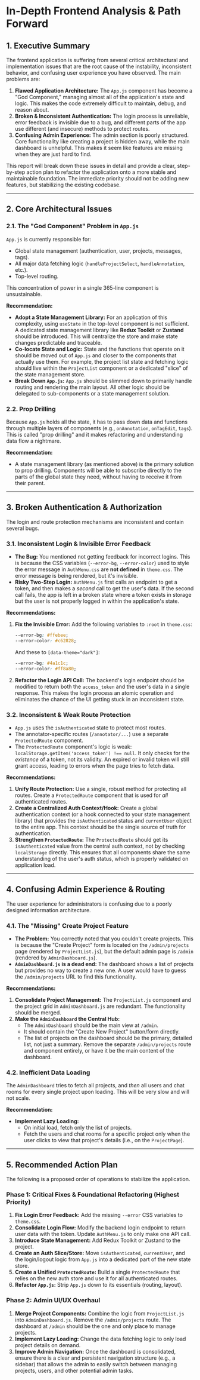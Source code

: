 # In-Depth Frontend Analysis & Path Forward

## 1. Executive Summary

The frontend application is suffering from several critical architectural and implementation issues that are the root cause of the instability, inconsistent behavior, and confusing user experience you have observed. The main problems are:

1.  **Flawed Application Architecture:** The `App.js` component has become a "God Component," managing almost all of the application's state and logic. This makes the code extremely difficult to maintain, debug, and reason about.
2.  **Broken & Inconsistent Authentication:** The login process is unreliable, error feedback is invisible due to a bug, and different parts of the app use different (and insecure) methods to protect routes.
3.  **Confusing Admin Experience:** The admin section is poorly structured. Core functionality like creating a project is hidden away, while the main dashboard is unhelpful. This makes it seem like features are missing when they are just hard to find.

This report will break down these issues in detail and provide a clear, step-by-step action plan to refactor the application onto a more stable and maintainable foundation. The immediate priority should not be adding new features, but stabilizing the existing codebase.

---

## 2. Core Architectural Issues

### 2.1. The "God Component" Problem in `App.js`

`App.js` is currently responsible for:
*   Global state management (authentication, user, projects, messages, tags).
*   All major data fetching logic (`handleProjectSelect`, `handleAnnotation`, etc.).
*   Top-level routing.

This concentration of power in a single 365-line component is unsustainable.

**Recommendation:**
*   **Adopt a State Management Library:** For an application of this complexity, using `useState` in the top-level component is not sufficient. A dedicated state management library like **Redux Toolkit** or **Zustand** should be introduced. This will centralize the store and make state changes predictable and traceable.
*   **Co-locate State and Logic:** State and the functions that operate on it should be moved out of `App.js` and closer to the components that actually use them. For example, the project list state and fetching logic should live within the `ProjectList` component or a dedicated "slice" of the state management store.
*   **Break Down `App.js`:** `App.js` should be slimmed down to primarily handle routing and rendering the main layout. All other logic should be delegated to sub-components or a state management solution.

### 2.2. Prop Drilling

Because `App.js` holds all the state, it has to pass down data and functions through multiple layers of components (e.g., `onAnnotation`, `onTagEdit`, `tags`). This is called "prop drilling" and it makes refactoring and understanding data flow a nightmare.

**Recommendation:**
*   A state management library (as mentioned above) is the primary solution to prop drilling. Components will be able to subscribe directly to the parts of the global state they need, without having to receive it from their parent.

---

## 3. Broken Authentication & Authorization

The login and route protection mechanisms are inconsistent and contain several bugs.

### 3.1. Inconsistent Login & Invisible Error Feedback

*   **The Bug:** You mentioned not getting feedback for incorrect logins. This is because the CSS variables (`--error-bg`, `--error-color`) used to style the error message in `AuthMenu.css` are **not defined** in `theme.css`. The error message is being rendered, but it's invisible.
*   **Risky Two-Step Login:** `AuthMenu.js` first calls an endpoint to get a token, and then makes a *second* call to get the user's data. If the second call fails, the app is left in a broken state where a token exists in storage but the user is not properly logged in within the application's state.

**Recommendations:**
1.  **Fix the Invisible Error:** Add the following variables to `:root` in `theme.css`:
    ```css
    --error-bg: #ffebee;
    --error-color: #c62828;
    ```
    And these to `[data-theme="dark"]`:
    ```css
    --error-bg: #4a1c1c;
    --error-color: #ff8a80;
    ```
2.  **Refactor the Login API Call:** The backend's login endpoint should be modified to return both the `access_token` and the user's data in a single response. This makes the login process an atomic operation and eliminates the chance of the UI getting stuck in an inconsistent state.

### 3.2. Inconsistent & Weak Route Protection

*   `App.js` uses the `isAuthenticated` state to protect most routes.
*   The annotator-specific routes (`/annotator/...`) use a separate `ProtectedRoute` component.
*   The `ProtectedRoute` component's logic is weak: `localStorage.getItem('access_token') !== null`. It only checks for the *existence* of a token, not its validity. An expired or invalid token will still grant access, leading to errors when the page tries to fetch data.

**Recommendations:**
1.  **Unify Route Protection:** Use a single, robust method for protecting all routes. Create a `ProtectedRoute` component that is used for *all* authenticated routes.
2.  **Create a Centralized Auth Context/Hook:** Create a global authentication context (or a hook connected to your state management library) that provides the `isAuthenticated` status and `currentUser` object to the entire app. This context should be the single source of truth for authentication.
3.  **Strengthen `ProtectedRoute`:** The `ProtectedRoute` should get its `isAuthenticated` value from the central auth context, not by checking `localStorage` directly. This ensures that all components share the same understanding of the user's auth status, which is properly validated on application load.

---

## 4. Confusing Admin Experience & Routing

The user experience for administrators is confusing due to a poorly designed information architecture.

### 4.1. The "Missing" Create Project Feature

*   **The Problem:** You correctly noted that you couldn't create projects. This is because the "Create Project" form is located on the `/admin/projects` page (rendered by `ProjectList.js`), but the default admin page is `/admin` (rendered by `AdminDashboard.js`).
*   **`AdminDashboard.js` is a dead end:** The dashboard shows a list of projects but provides no way to create a new one. A user would have to guess the `/admin/projects` URL to find this functionality.

**Recommendations:**
1.  **Consolidate Project Management:** The `ProjectList.js` component and the project grid in `AdminDashboard.js` are redundant. The functionality should be merged.
2.  **Make the `AdminDashboard` the Central Hub:**
    *   The `AdminDashboard` should be the main view at `/admin`.
    *   It should contain the "Create New Project" button/form directly.
    *   The list of projects on the dashboard should be the primary, detailed list, not just a summary. Remove the separate `/admin/projects` route and component entirely, or have it be the main content of the dashboard.

### 4.2. Inefficient Data Loading

The `AdminDashboard` tries to fetch all projects, and *then* all users and chat rooms for every single project upon loading. This will be very slow and will not scale.

**Recommendation:**
*   **Implement Lazy Loading:**
    *   On initial load, fetch only the list of projects.
    *   Fetch the users and chat rooms for a specific project only when the user clicks to view that project's details (i.e., on the `ProjectPage`).

---

## 5. Recommended Action Plan

The following is a proposed order of operations to stabilize the application.

### **Phase 1: Critical Fixes & Foundational Refactoring (Highest Priority)**

1.  **Fix Login Error Feedback:** Add the missing `--error` CSS variables to `theme.css`.
2.  **Consolidate Login Flow:** Modify the backend login endpoint to return user data with the token. Update `AuthMenu.js` to only make one API call.
3.  **Introduce State Management:** Add Redux Toolkit or Zustand to the project.
4.  **Create an Auth Slice/Store:** Move `isAuthenticated`, `currentUser`, and the login/logout logic from `App.js` into a dedicated part of the new state store.
5.  **Create a Unified `ProtectedRoute`:** Build a single `ProtectedRoute` that relies on the new auth store and use it for all authenticated routes.
6.  **Refactor `App.js`:** Strip `App.js` down to its essentials (routing, layout).

### **Phase 2: Admin UI/UX Overhaul**

1.  **Merge Project Components:** Combine the logic from `ProjectList.js` into `AdminDashboard.js`. Remove the `/admin/projects` route. The dashboard at `/admin` should be the one and only place to manage projects.
2.  **Implement Lazy Loading:** Change the data fetching logic to only load project details on demand.
3.  **Improve Admin Navigation:** Once the dashboard is consolidated, ensure there is a clear and persistent navigation structure (e.g., a sidebar) that allows the admin to easily switch between managing projects, users, and other potential admin tasks. 